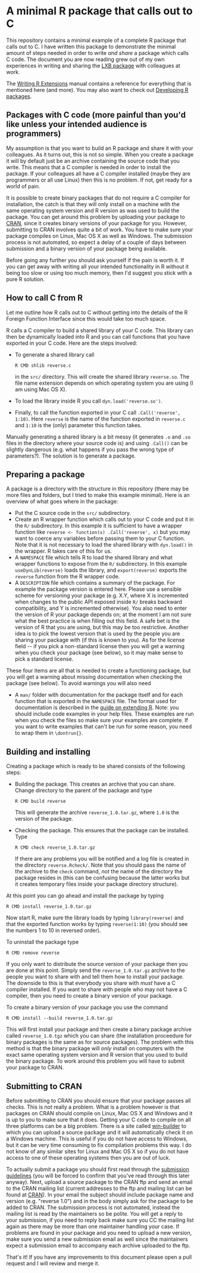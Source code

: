 # A minimal R package that calls out to C

This repository contains a minimal example of a complete R package that calls
out to C.  I have written this package to demonstrate the minimal amount of
steps needed in order to write *and share* a package which calls C code.  The
document you are now reading grew out of my own experiences in writing and
sharing the [LXB package][lxb] with colleagues at work.

The [Writing R Extensions][manual] manual contains a reference for everything
that is mentioned here (and more).  You may also want to check out [Developing R packages](https://github.com/jtleek/rpackages).


## Packages with C code (more painful than you'd like unless your intended audience is programmers)

My assumption is that you want to build an R package and share it with your
colleagues.  As it turns out, this is not so simple.  When you create a package
it will by default just be an archive containing the source code that you
write.  This means that a C compiler is needed in order to install the
package.  If your colleagues all have a C compiler installed (maybe they are
programmers or all use Linux) then this is no problem.  If not, get ready for a
world of pain.

It is possible to create binary packages that do not require a C compiler for
installation, the catch is that they will only install on a machine with the
same operating system version and R version as was used to build the package.
You can get around this problem by uploading your package to [CRAN][cran],
since it creates binary versions of your package for you.  However,
submitting to CRAN involves quite a bit of work.  You have to make sure your
package compiles on Linux, Mac OS X as well as Windows.  The submission process
is not automated, so expect a delay of a couple of days between submission and
a binary version of your package being available.

Before going any further you should ask yourself if the pain is worth it.  If
you can get away with writing all your intended functionality in R without it
being too slow or using too much memory, then I'd suggest you stick with a pure
R solution.

## How to call C from R

Let me outline how R calls out to C without getting into the details of the R
Foreign Function Interface since this would take too much space.

R calls a C compiler to build a shared library of your C code.  This library
can then be dynamically loaded into R and you can call functions that you have
exported in your C code.  Here are the steps involved:

-   To generate a shared library call

        R CMD shlib reverse.c
    
    in the `src/` directory.  This will create the shared library `reverse.so`.
    The file name extension depends on which operating system you are using (I
    am using Mac OS X).
-   To load the library inside R you call `dyn.load('reverse.so')`.  
-   Finally, to call the function exported in your C call `.Call('reverse',
    1:10)`.  Here `reverse` is the name of the function exported in `reverse.c`
    and `1:10` is the (only) parameter this function takes.

Manually generating a shared library is a bit messy (it generates `.o` and
`.so` files in the directory where your source code is) and using `.Call()`
can be slightly dangerous (e.g. what happens if you pass the wrong type of
parameters?).  The solution is to generate a package.

## Preparing a package

A package is a directory with the structure in this repository (there may be
more files and folders, but I tried to make this example minimal).  Here is an
overview of what goes where in the package:

-   Put the C source code in the `src/` subdirectory.
-   Create an R wrapper function which calls out to your C code and put it in
    the `R/` subdirectory.  In this example it is sufficient to have a wrapper
    function like `reverse <- function(x) .Call('reverse', x)` but you may want
    to coerce any variables before passing them to your C function.  Note that
    it is not necessary to load the shared library with `dyn.load()` in the
    wrapper.  R takes care of this for us.
-   A `NAMESPACE` file which tells R to load the shared library and what
    wrapper functions to expose from the `R/` subdirectory.  In this example
    `useDynLib(reverse)` loads the library, and `export(reverse)` exports the
    `reverse` function from the R wrapper code.
-   A `DESCRIPTION` file which contains a summary of the package.  For example
    the package version is entered here.  Please use a sensible scheme for
    versioning your package (e.g. X.Y, where X is incremented when changes to
    the public API exposed inside `R/` breaks backward compatibility, and Y is
    incremented otherwise).  You also need to enter the version of R your
    package depends on; at the moment I am not sure what the best practice is
    when filling out this field.  A safe bet is the version of R that you are
    using, but this may be too restrictive.  Another idea is to pick the lowest
    version that is used by the people you are sharing your package with (if
    this is known to you).  As for the license field -- if you pick a
    non-standard license then you will get a warning when you check your
    package (see below), so it may make sense to pick a standard license.

These four items are all that is needed to create a functioning package, but
you will get a warning about missing documentation when checking the package
(see below).  To avoid warnings you will also need

-   A `man/` folder with documentation for the package itself and for each
    function that is exported in the `NAMESPACE` file.  The format used for
    documentation is described in the [guide on extending R][manual].  Note:
    you should include code examples in your help files.  These examples are
    run when you check the files so make sure your examples are complete.  If
    you want to write examples that can't be run for some reason, you need to
    wrap them in `\dontrun{}`.

## Building and installing

Creating a package which is ready to be shared consists of the following steps:

-   Building the package.  This creates an archive that you can share.  Change
    directory to the parent of the package and type
    
        R CMD build reverse

    This will generate the archive `reverse_1.0.tar.gz`, where `1.0` is the
    version of the package.
-   Checking the package.  This ensures that the package can be installed.
    Type
    
        R CMD check reverse_1.0.tar.gz
        
    If there are any problems you will be notified and a log file is created in
    the directory `reverse.Rcheck/`.  Note that you should pass the name of the
    archive to the `check` command, *not* the name of the directory the package
    resides in (this can be confusing because the latter works but it creates
    temporary files inside your package directory structure).

At this point you can go ahead and install the package by typing

    R CMD install reverse_1.0.tar.gz
    
Now start R, make sure the library loads by typing `library(reverse)` and that
the exported function works by typing `reverse(1:10)` (you should see the
numbers 1 to 10 in reversed order).

To uninstall the package type

    R CMD remove reverse

If you only want to distribute the source version of your package then you are
done at this point.  Simply send the `reverse_1.0.tar.gz` archive to the people
you want to share with and tell them how to install your package.  The downside
to this is that everybody you share with *must* have a C compiler installed.
If you want to share with people who may not have a C compiler, then you need
to create a binary version of your package.

To create a binary version of your package you use the command

    R CMD install --build reverse_1.0.tar.gz
    
This will first install your package and then create a binary package archive
called `reverse_1.0.tgz` which you can share (the installation proceedure for
binary packages is the same as for source packages).  The problem with this
method is that the binary package will *only* install on computers with the
exact same operating system version and R version that you used to build the
binary package.  To work around this problem you will have to submit your
package to CRAN.

## Submitting to CRAN

Before submitting to CRAN you should ensure that your package passes all
checks.  This is not really a problem.  What is a problem however is that
packages on CRAN should compile on Linux, Mac OS X and Windows and it is up to
you to make sure that it does.  Getting your C code to compile on all three
platforms can be a big problem.  There is a site called
[win-builder][win-builder] to which you can upload a source package and it will
automatically check it on a Windows machine.  This is useful if you do not have
access to Windows, but it can be very time consuming to fix compilation
problems this way.  I do not know of any similar sites for Linux and Mac OS X
so if you do not have access to one of these operating systems then you are out
of luck.

To actually submit a package you should first read through the [submission
guidelines][submit] (you will be forced to confirm that you've read through
this later anyway).  Next, upload a source package to the CRAN ftp and send an
email to the CRAN mailing list (current addresses to the ftp and mailing list
can be found at [CRAN][cran]).  In your email the subject should include
package name and version (e.g. "reverse 1.0") and in the body simply ask for
the package to be added to CRAN.  The submission process is not automated,
instead the mailing list is read by the maintainers so be polite.  You will get
a reply to your submission, if you need to reply back make sure you CC the
mailing list again as there may be more than one maintainer handling your case.
If problems are found in your package and you need to upload a new version,
make sure you send a new submission email as well since the maintainers expect
a submission email to accompany each archive uploaded to the ftp.

That's it!  If you have any improvements to this document please open a pull
request and I will review and merge it.

[win-builder]: http://win-builder.r-project.org/
[cran]: http://cran.r-project.org/
[manual]: http://cran.r-project.org/doc/manuals/R-exts.html
[submit]: http://CRAN.R-project.org/web/packages/policies.html
[lxb]: http://cran.r-project.org/web/packages/lxb/index.html
